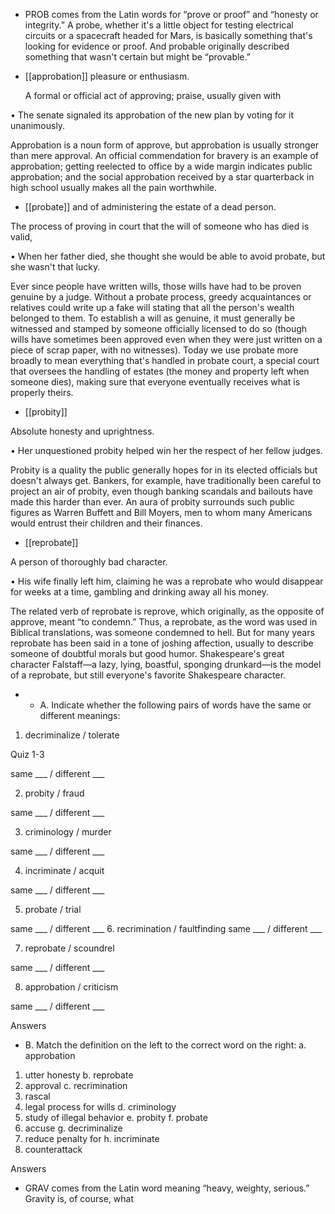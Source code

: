 - PROB comes from the Latin words for “prove or proof” and “honesty or integrity.” A probe, whether
it's a little object for testing electrical circuits or a spacecraft headed for Mars, is basically something
that's looking for evidence or proof. And probable originally described something that wasn't certain
but might be “provable.”

- [[approbation]] 
pleasure or enthusiasm. 

  A  formal  or  official  act  of  approving;  praise,  usually  given  with

• The senate signaled its approbation of the new plan by voting for it unanimously. 

Approbation is a noun form of approve, but approbation is usually stronger than mere approval. An
official commendation for bravery is an example of approbation; getting reelected to office by a wide
margin  indicates  public  approbation;  and  the  social  approbation  received  by  a  star  quarterback  in
high school usually makes all the pain worthwhile.

- [[probate]] 
and of administering the estate of a dead person. 

 The process of proving in court that the will of someone who has died is valid,

• When her father died, she thought she would be able to avoid probate, but she wasn't that lucky. 

Ever since people have written wills, those wills have had to be proven genuine by a judge. Without
a  probate  process,  greedy  acquaintances  or  relatives  could  write  up  a  fake  will  stating  that  all  the
person's wealth belonged to them. To establish a will as genuine, it must generally be witnessed and
stamped by someone officially licensed to do so (though wills have sometimes been approved even
when  they  were  just  written  on  a  piece  of  scrap  paper,  with  no  witnesses).  Today  we  use  probate
more  broadly  to  mean  everything  that's  handled  in  probate court,  a  special  court  that  oversees  the
handling  of  estates  (the  money  and  property  left  when  someone  dies),  making  sure  that  everyone
eventually receives what is properly theirs.

- [[probity]] 

 Absolute honesty and uprightness. 

• Her unquestioned probity helped win her the respect of her fellow judges. 

Probity  is  a  quality  the  public  generally  hopes  for  in  its  elected  officials  but  doesn't  always  get.
Bankers, for example, have traditionally been careful to project an air of probity, even though banking
scandals  and  bailouts  have  made  this  harder  than  ever.  An  aura  of  probity  surrounds  such  public
figures  as  Warren  Buffett  and  Bill  Moyers,  men  to  whom  many  Americans  would  entrust  their
children and their finances.

- [[reprobate]] 

 A person of thoroughly bad character. 

• His wife finally left him, claiming he was a reprobate who would disappear for weeks at a time,
gambling and drinking away all his money. 

The  related  verb  of  reprobate  is  reprove,  which  originally,  as  the  opposite  of  approve,  meant  “to
condemn.” Thus, a reprobate, as the word was used in Biblical translations, was someone condemned
to hell. But for many years reprobate has been said in a tone of joshing affection, usually to describe
someone  of  doubtful  morals  but  good  humor.  Shakespeare's  great  character  Falstaff—a  lazy,  lying,
boastful, sponging drunkard—is the model of a reprobate, but still everyone's favorite Shakespeare
character.

- - A. Indicate whether the following pairs of words have the same or different meanings:
1. decriminalize / tolerate

Quiz 1-3

same ___ / different ___

2. probity / fraud

same ___ / different ___

3. criminology / murder

same ___ / different ___

4. incriminate / acquit

same ___ / different ___

5. probate / trial

same ___ / different ___
6. recrimination / faultfinding
same ___ / different ___

7. reprobate / scoundrel

same ___ / different ___

8. approbation / criticism

same ___ / different ___

Answers

- B. Match the definition on the left to the correct word on the right:
a. approbation
1. utter honesty
b. reprobate
2. approval
c. recrimination
3. rascal
4. legal process for wills d. criminology
5. study of illegal behavior e. probity
f. probate
6. accuse
g. decriminalize
7. reduce penalty for
h. incriminate
8. counterattack

Answers

- GRAV  comes  from  the  Latin  word  meaning  “heavy,  weighty,  serious.”  Gravity  is,  of  course,  what

